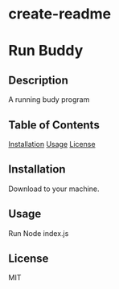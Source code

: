 # create-readme
# Run Buddy
## Description
A running budy program
## Table of Contents
[Installation](#installation)
[Usage](#usage)
[License](#license)
## Installation
Download to your machine.
## Usage
Run Node index.js
## License
MIT
